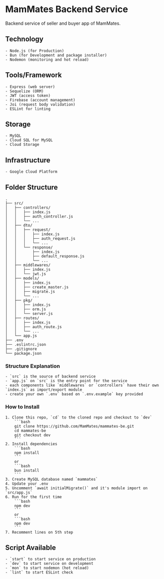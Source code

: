 # MamMates Backend Service
Backend service of seller and buyer app of MamMates.

## Technology
    - Node.js (for Production)
    - Bun (for Development and package installer)
    - Nodemon (monitoring and hot reload)

## Tools/Framework
    - Express (web server)
    - Sequelize (ORM)
    - JWT (access token)
    - Firebase (account management)
    - Joi (request body validation)
    - ESLint for linting

## Storage
    - MySQL
    - Cloud SQL for MySQL
    - Cloud Storage

## Infrastructure
    - Google Cloud Platform

## Folder Structure
```
.
├── src/
│   ├── controllers/
│   │   ├── index.js
│   │   ├── auth_controller.js
│   │   └── ...
│   ├── dto/
│   │   ├── request/
│   │   │   ├── index.js
│   │   │   ├── auth_request.js
│   │   │   └── ...
│   │   └── response/
│   │       ├── index.js
│   │       ├── default_response.js
│   │       └── ...
│   ├── middlewares/
│   │   ├── index.js
│   │   └── jwt.js
│   ├── models/
│   │   ├── index.js
│   │   ├── create_master.js
│   │   ├── migrate.js
│   │   └── ...
│   ├── pkg/
│   │   ├── index.js
│   │   ├── orm.js
│   │   └── server.js
│   ├── routes/
│   │   ├── index.js
│   │   ├── auth_route.js
│   │   └── ...
│   └── app.js
├── .env
├── .eslintrc.json
├── .gitignore
└── package.json
```

### Structure Explanation
    - `src` is the source of backend service
    - `app.js` on `src` is the entry point for the service
    - each components like `middlewares` or `controllers` have their own `index.js` as import/export module
    - create your own `.env` based on `.env.example` key provided

### How to Install
    1. Clone this repo, `cd` to the cloned repo and checkout to `dev`
        ```bash
        git clone https://github.com/MamMates/mammates-be.git
        cd mammates-be
        git checkout dev
        ```
    2. Install dependencies
        ```bash
        npm install
        ```
        or
        ```bash
        bun install
        ```
    3. Create MySQL database named `mammates`
    4. Update your .env
    5. Uncomment `await initialMigrate()` and it's module import on `src/app.js`
    6. Run for the first time
        ```bash
        npm dev
        ```
        or
        ```bash
        npm dev
        ```
    7. Recomment lines on 5th step

## Script Available
    - `start` to start service on production
    - `dev` to start service on development
    - `mon` to start nodemon (hot reload)
    - `lint` to start ESLint check


